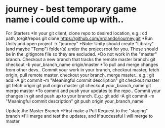 # journey - best temporary game name i could come up with..

For Starters
*In your git client, clone repo to desired location, e.g.:
	cd path_to/git/repos
	git clone https://github.com/nrolando/journey.git
*Run Unity and open project -> "journey"
	*Note: Unity should create "Library" (and maybe "Temp") folder(s) under the project root for you. These should be in the .gitignore file so they are excluded.
*Do not work in the "master" branch. Checkout a new branch that tracks the remote master branch:
	git checkout -b your_branch_name origin/master
*To pull and merge changes from other devs.. Commit your work in your branch, checkout master, fetch origin, pull remote master, checkout your branch, merge master.. e.g.:
	git add -A
	git commit -m "Meaningful commit description"
	git checkout master
	git fetch origin
	git pull origin master
	git checkout your_branch_name
	git merge master
*To commit and push your updates to the repo.. Commit your changes in git and push up to your branch. E.g.:
	git add -A
	git commit -m "Meaningful commit description"
	git push origin your_branch_name


Update the Master Branch
	*First make a Pull Request to the "staging" branch
	*I'll merge and test the updates, and if successful I will merge to master
